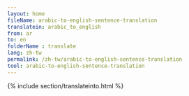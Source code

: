 ```yaml
---
layout: home
fileName: arabic-to-english-sentence-translation
translatein: arabic_to_english
from: ar
to: en
folderName : translate
lang: zh-tw
permalink: /zh-tw/arabic-to-english-sentence-translation
tool: arabic-to-english-sentence-translation
---
```

{% include section/translateinto.html %}